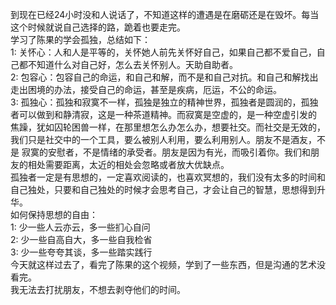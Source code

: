 到现在已经24小时没和人说话了，不知道这样的遭遇是在磨砺还是在毁坏。每当这个时候就说自己选择的路，跪着也要走完。    
学习了陈果的学会孤独，总结如下：    
1: 关怀心：人和人是平等的，关怀她人前先关怀好自己，如果自己都不爱自己，自己都不知道什么对自己好，怎么去关怀别人。天助自助者。    
2: 包容心：包容自己的命运，和自己和解，而不是和自己对抗。和自己和解找出走出困境的办法，接受自己的命运，甚至是疾病，厄运，不公的命运。    
3: 孤独心：孤独和寂寞不一样，孤独是独立的精神世界，孤独者是圆润的，孤独者可以做到和静清寂，这是一种茶道精神。而寂寞是空虚的，是一种空虚引发的
焦躁，犹如囚轮困兽一样，在那里想怎么办怎么办，想要社交。而社交是无效的，我们只是社交中的一个工具，要么被别人利用，要么利用别人。朋友不是酒友，不是
寂寞的安慰者，不是情绪的承受者。朋友是因为有光，而吸引着你。我们和朋友的相处需要距离，太近的相处会忽略或者放大优缺点。     
孤独者一定是有思想的，一定喜欢阅读的，也喜欢冥想的，我们没有太多的时间和自己独处，只要和自己独处的时候才会思考自己，才会让自己的智慧，思想得到升华。    
如何保持思想的自由：   
1: 少一些人云亦云，多一些扪心自问   
2: 少一些自高自大，多一些自我检省         
3: 少一些夸夸其谈，多一些踏实践行    
今天就这样过去了，看完了陈果的这个视频，学到了一些东西，但是沟通的艺术没看完。   
我无法去打扰朋友，不想去剥夺他们的时间。    
